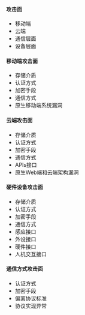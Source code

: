 #### 攻击面
- 移动端
- 云端
- 通信层面
- 设备层面

#### 移动端攻击面
- 存储介质
- 认证方式
- 加密手段
- 通信方式
- 原生移动端系统漏洞

#### 云端攻击面
- 存储介质
- 认证方式
- 加密手段
- 通信方式
- APIs接口
- 原生Web端和云端架构漏洞

#### 硬件设备攻击面
- 存储介质
- 认证方式
- 加密手段
- 通信方式
- 感应接口
- 外设接口
- 硬件接口
- 人机交互接口

#### 通信方式攻击面
- 认证方式
- 加密手段
- 偏离协议标准
- 协议实现异常
